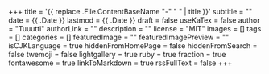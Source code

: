 +++
title = '{{ replace .File.ContentBaseName "-" " " | title }}'
subtitle = ""
date = {{ .Date }}
lastmod = {{ .Date }}
draft = false
useKaTex = false
author = "Tuuutti"
authorLink = ""
description = ""
license = "MIT"
images = []
tags = []
categories = []
featuredImage = ""
featuredImagePreview = ""
isCJKLanguage = true
hiddenFromHomePage = false
hiddenFromSearch = false
twemoji = false
lightgallery = true
ruby = true
fraction = true
fontawesome = true
linkToMarkdown = true
rssFullText = false
+++

<!--more-->

